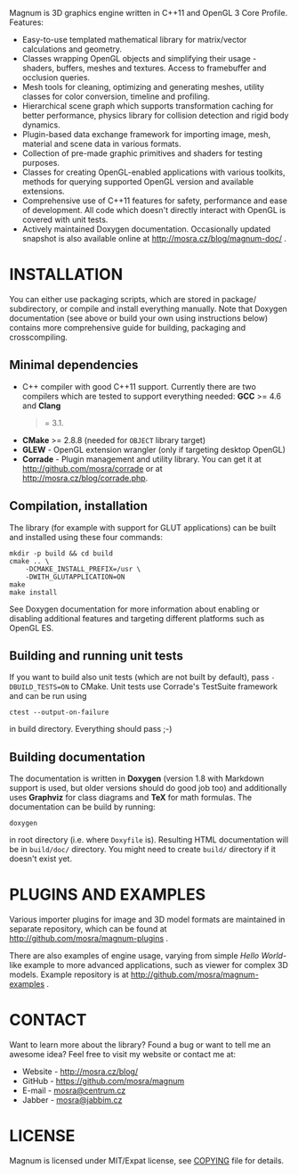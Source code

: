 Magnum is 3D graphics engine written in C++11 and OpenGL 3 Core Profile.
Features:

 * Easy-to-use templated mathematical library for matrix/vector calculations
   and geometry.
 * Classes wrapping OpenGL objects and simplifying their usage - shaders,
   buffers, meshes and textures. Access to framebuffer and occlusion queries.
 * Mesh tools for cleaning, optimizing and generating meshes, utility classes
   for color conversion, timeline and profiling.
 * Hierarchical scene graph which supports transformation caching for better
   performance, physics library for collision detection and rigid body
   dynamics.
 * Plugin-based data exchange framework for importing image, mesh, material
   and scene data in various formats.
 * Collection of pre-made graphic primitives and shaders for testing purposes.
 * Classes for creating OpenGL-enabled applications with various toolkits,
   methods for querying supported OpenGL version and available extensions.
 * Comprehensive use of C++11 features for safety, performance and ease of
   development. All code which doesn't directly interact with OpenGL is
   covered with unit tests.
 * Actively maintained Doxygen documentation. Occasionally updated snapshot is
   also available online at http://mosra.cz/blog/magnum-doc/ .

INSTALLATION
============

You can either use packaging scripts, which are stored in package/
subdirectory, or compile and install everything manually. Note that Doxygen
documentation (see above or build your own using instructions below) contains
more comprehensive guide for building, packaging and crosscompiling.

Minimal dependencies
--------------------

 * C++ compiler with good C++11 support. Currently there are two compilers
   which are tested to support everything needed: **GCC** >= 4.6 and **Clang**
   >= 3.1.
 * **CMake** >= 2.8.8 (needed for `OBJECT` library target)
 * **GLEW** - OpenGL extension wrangler (only if targeting desktop OpenGL)
 * **Corrade** - Plugin management and utility library. You can get it at
   http://github.com/mosra/corrade or at http://mosra.cz/blog/corrade.php.

Compilation, installation
-------------------------

The library (for example with support for GLUT applications) can be built and
installed using these four commands:

    mkdir -p build && cd build
    cmake .. \
        -DCMAKE_INSTALL_PREFIX=/usr \
        -DWITH_GLUTAPPLICATION=ON
    make
    make install

See Doxygen documentation for more information about enabling or disabling
additional features and targeting different platforms such as OpenGL ES.

Building and running unit tests
-------------------------------

If you want to build also unit tests (which are not built by default), pass
`-DBUILD_TESTS=ON` to CMake. Unit tests use Corrade's TestSuite framework and
can be run using

    ctest --output-on-failure

in build directory. Everything should pass ;-)

Building documentation
----------------------

The documentation is written in **Doxygen** (version 1.8 with Markdown support
is used, but older versions should do good job too) and additionally uses
**Graphviz** for class diagrams and **TeX** for math formulas. The
documentation can be build by running:

    doxygen

in root directory (i.e. where `Doxyfile` is). Resulting HTML documentation
will be in `build/doc/` directory. You might need to create `build/` directory
if it doesn't exist yet.

PLUGINS AND EXAMPLES
====================

Various importer plugins for image and 3D model formats are maintained in
separate repository, which can be found at
http://github.com/mosra/magnum-plugins .

There are also examples of engine usage, varying from simple *Hello
World*-like example to more advanced applications, such as viewer for complex
3D models. Example repository is at http://github.com/mosra/magnum-examples .

CONTACT
=======

Want to learn more about the library? Found a bug or want to tell me an
awesome idea? Feel free to visit my website or contact me at:

 * Website - http://mosra.cz/blog/
 * GitHub - https://github.com/mosra/magnum
 * E-mail - mosra@centrum.cz
 * Jabber - mosra@jabbim.cz

LICENSE
=======

Magnum is licensed under MIT/Expat license, see [COPYING](COPYING) file for
details.
